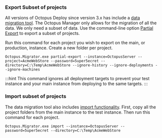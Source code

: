 ### Export Subset of projects

All versions of Octopus Deploy since version 3.x has include a [data migration tool](/docs/administration/data/data-migration.md).  The Octopus Manager only allows for the migration of all the data.  We only need a subset of data.  Use the command-line option [Partial Export](/docs/octopus-rest-api/octopus.migrator.exe-command-line/partial-export.md) to export a subset of projects. 

Run this command for each project you wish to export on the main, or production, instance.  Create a new folder per project.

```
Octopus.Migrator.exe partial-export --instance=OctopusServer --project=AcmeWebStore --password=5uper5ecret --directory=C:\Temp\AcmeWebStore --ignore-history --ignore-deployments --ignore-machines
```

:::hint
This command ignores all deployment targets to prevent your test instance and your main instance from deploying to the same targets.
:::

### Import subset of projects

The data migration tool also includes [import functionality](/docs/octopus-rest-api/octopus.migrator.exe-command-line/import.md).  First, copy all the project folders from the main instance to the test instance.  Then run this command for each project.


```
Octopus.Migrator.exe import --instance=OctopusServer --password=5uper5ecret --directory=C:\Temp\AcmeWebStore
```